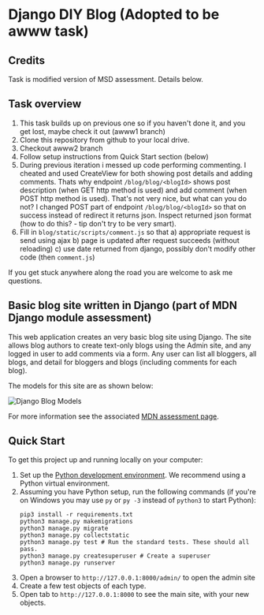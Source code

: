 # Django DIY Blog (Adopted to be awww task)

## Credits
Task is modified version of MSD assessment. Details below.

## Task overview
1. This task builds up on previous one so if you haven't done it, and you get lost, maybe check it out (awww1 branch)
2. Clone this repository from github to your local drive.
3. Checkout awww2 branch
4. Follow setup instructions from Quick Start section (below)
5. During previous iteration i messed up code performing commenting. I cheated and used CreateView for both showing post details and adding comments. Thats why endpoint `/blog/blog/<blogId>` shows post description (when GET http method is used) and add comment (when POST http method is used). That's not very nice, but what can you do not? I changed POST part of endpoint `/blog/blog/<blogId>` so that on success instead of redirect it returns json. Inspect returned json format (how to do this? - tip don't try to be very smart).
6. Fill in `blog/static/scripts/comment.js` so that
   a) appropriate request is send using ajax
   b) page is updated after request succeeds (without reloading)
   c) use date returned from django, possibly don't modify other code (then `comment.js`)

If you get stuck anywhere along the road you are welcome to ask me questions.


Basic blog site written in Django (part of MDN Django module assessment)
----
This web application creates an very basic blog site using Django. The site allows blog authors to create text-only blogs using the Admin site, and any logged in user to add comments via a form. Any user can list all bloggers, all blogs, and detail for bloggers and blogs (including comments for each blog).

The models for this site are as shown below:

![Django Blog Models](./blog/static/images/diy_django_mini_blog_models.png)


For more information see the associated [MDN assessment page](https://developer.mozilla.org/en-US/docs/Learn/Server-side/Django/django_assessment_blog).


## Quick Start

To get this project up and running locally on your computer:
1. Set up the [Python development environment](https://developer.mozilla.org/en-US/docs/Learn/Server-side/Django/development_environment).
   We recommend using a Python virtual environment.
1. Assuming you have Python setup, run the following commands (if you're on Windows you may use `py` or `py -3` instead of `python3` to start Python):
   ```
   pip3 install -r requirements.txt
   python3 manage.py makemigrations
   python3 manage.py migrate
   python3 manage.py collectstatic
   python3 manage.py test # Run the standard tests. These should all pass.
   python3 manage.py createsuperuser # Create a superuser
   python3 manage.py runserver
   ```
1. Open a browser to `http://127.0.0.1:8000/admin/` to open the admin site
1. Create a few test objects of each type.
1. Open tab to `http://127.0.0.1:8000` to see the main site, with your new objects.
